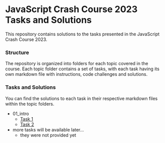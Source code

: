 # JavaScript Crash Course 2023 Tasks and Solutions

This repository contains solutions to the tasks presented in the JavaScript Crash Course 2023.

### Structure

The repository is organized into folders for each topic covered in the course. Each topic folder contains a set of tasks, with each task having its own markdown file with instructions, code challenges and solutions.

### Tasks and Solutions
You can find the solutions to each task in their respective markdown files within the topic folders.

* 01_intro
    - [Task 1](01_intro/task1/task1.md)
    - [Task 2](01_intro/task2/task2.md)
* more tasks will be available later...
    - they were not provided yet
